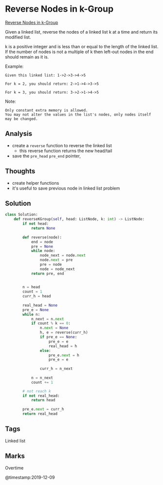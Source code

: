 # Reverse Nodes in k-Group
[Reverse Nodes in k-Group](https://leetcode.com/problems/reverse-nodes-in-k-group)

Given a linked list, reverse the nodes of a linked list k at a time and return its modified list.

k is a positive integer and is less than or equal to the length of the linked list. If the number of nodes is not a multiple of k then left-out nodes in the end should remain as it is.

Example:
```
Given this linked list: 1->2->3->4->5

For k = 2, you should return: 2->1->4->3->5

For k = 3, you should return: 3->2->1->4->5
```
Note:
```
Only constant extra memory is allowed.
You may not alter the values in the list's nodes, only nodes itself may be changed.
```
## Analysis
- create a `reverse` function to reverse the linked list 
  - this reverse function returns the new head/tail 
- save the `pre_head` `pre_end` pointer, 

## Thoughts
- create helper functions 
- it's useful to save previous node in linked list problem

## Solution
```python
class Solution:
    def reverseKGroup(self, head: ListNode, k: int) -> ListNode:
        if not head:
            return None
        
        def reverse(node):
            end = node
            pre = None
            while node:
                node_next = node.next
                node.next = pre
                pre = node
                node = node_next
            return pre, end
        
        
        n = head
        count = 1
        curr_h = head
        
        real_head = None
        pre_e = None
        while n:
            n_next = n.next
            if count % k == 0:
                n.next = None
                h, e = reverse(curr_h)
                if pre_e == None:
                    pre_e = e
                    real_head = h   
                else:
                    pre_e.next = h
                    pre_e = e
                    
                curr_h = n_next
            
            n = n_next
            count += 1

        # not reach k     
        if not real_head:
            return head
        
        pre_e.next = curr_h
        return real_head
```
## Tags
Linked list

## Marks
Overtime

@timestamp:2019-12-09
